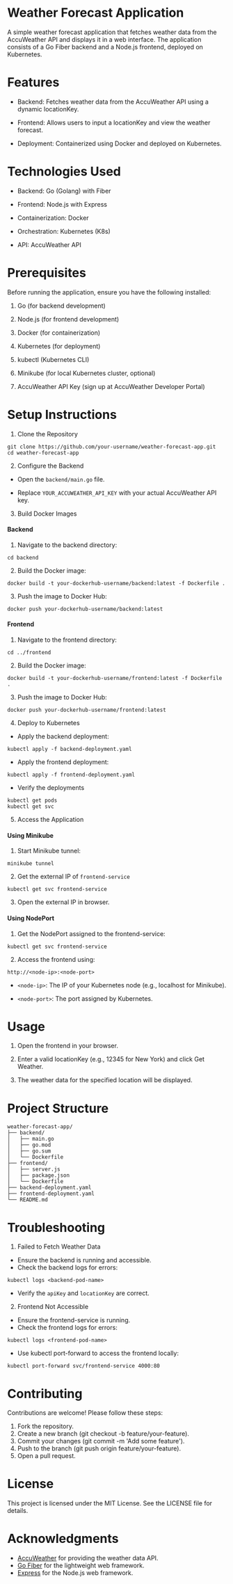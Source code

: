 # Weather Forecast Application
A simple weather forecast application that fetches weather data from the AccuWeather API and displays it in a web interface. The application consists of a Go Fiber backend and a Node.js frontend, deployed on Kubernetes.


# Features
- Backend: Fetches weather data from the AccuWeather API using a dynamic locationKey.

- Frontend: Allows users to input a locationKey and view the weather forecast.

- Deployment: Containerized using Docker and deployed on Kubernetes.

# Technologies Used
- Backend: Go (Golang) with Fiber

- Frontend: Node.js with Express

- Containerization: Docker

- Orchestration: Kubernetes (K8s)

- API: AccuWeather API

# Prerequisites
Before running the application, ensure you have the following installed:

1. Go (for backend development)

2. Node.js (for frontend development)

3. Docker (for containerization)

4. Kubernetes (for deployment)

5. kubectl (Kubernetes CLI)

6. Minikube (for local Kubernetes cluster, optional)

7. AccuWeather API Key (sign up at AccuWeather Developer Portal)

# Setup Instructions
1. Clone the Repository
```shell
git clone https://github.com/your-username/weather-forecast-app.git
cd weather-forecast-app
```
2. Configure the Backend
- Open the `backend/main.go` file.

- Replace `YOUR_ACCUWEATHER_API_KEY` with your actual AccuWeather API key.

3. Build Docker Images
#### Backend
1. Navigate to the backend directory:

```shell
cd backend
```
2. Build the Docker image:

```shell
docker build -t your-dockerhub-username/backend:latest -f Dockerfile .
```
3. Push the image to Docker Hub:

```shell
docker push your-dockerhub-username/backend:latest
```

#### Frontend
1. Navigate to the frontend directory:

```shell
cd ../frontend
```
2. Build the Docker image:

```shell
docker build -t your-dockerhub-username/frontend:latest -f Dockerfile .
```
3. Push the image to Docker Hub:

```shell
docker push your-dockerhub-username/frontend:latest
```
4. Deploy to Kubernetes
- Apply the backend deployment:
```shell
kubectl apply -f backend-deployment.yaml
```
- Apply the frontend deployment:
```shell
kubectl apply -f frontend-deployment.yaml
```
- Verify the deployments
```shell
kubectl get pods
kubectl get svc
```
5. Access the Application
#### Using Minikube
1. Start Minikube tunnel:
```shell
minikube tunnel
```
2. Get the external IP of `frontend-service`
```shell
kubectl get svc frontend-service
```
3. Open the external IP in browser.
#### Using NodePort
1. Get the NodePort assigned to the frontend-service:
```shell
kubectl get svc frontend-service
```
2. Access the frontend using:
```shell
http://<node-ip>:<node-port>
```
- `<node-ip>`: The IP of your Kubernetes node (e.g., localhost for Minikube).

- `<node-port>`: The port assigned by Kubernetes.

# Usage
1. Open the frontend in your browser.

2. Enter a valid locationKey (e.g., 12345 for New York) and click Get Weather.

3. The weather data for the specified location will be displayed.

# Project Structure
```shell
weather-forecast-app/
├── backend/
│   ├── main.go
│   ├── go.mod
│   ├── go.sum
│   └── Dockerfile
├── frontend/
│   ├── server.js
│   ├── package.json
│   └── Dockerfile
├── backend-deployment.yaml
├── frontend-deployment.yaml
└── README.md
```
# Troubleshooting
1. Failed to Fetch Weather Data
- Ensure the backend is running and accessible.
- Check the backend logs for errors:
```shell
kubectl logs <backend-pod-name>
```
- Verify the `apiKey` and `locationKey` are correct.
2. Frontend Not Accessible
- Ensure the frontend-service is running.
- Check the frontend logs for errors:
```shell
kubectl logs <frontend-pod-name>
```
- Use kubectl port-forward to access the frontend locally:
```shell
kubectl port-forward svc/frontend-service 4000:80
```
# Contributing
Contributions are welcome! Please follow these steps:

1. Fork the repository.
2. Create a new branch (git checkout -b feature/your-feature).
3. Commit your changes (git commit -m 'Add some feature').
4. Push to the branch (git push origin feature/your-feature).
5. Open a pull request.
# License
This project is licensed under the MIT License. See the LICENSE file for details.

# Acknowledgments
- [AccuWeather](https://www.accuweather.com/) for providing the weather data API.
- [Go Fiber](https://gofiber.io/) for the lightweight web framework.
- [Express](https://expressjs.com/) for the Node.js web framework.